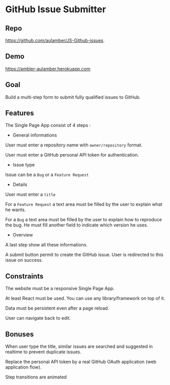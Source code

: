 # GitHub Issue Submitter

## Repo

https://github.com/aulamber/JS-Github-issues.

## Demo

https://ambler-aulamber.herokuapp.com

## Goal

Build a multi-step form to submit fully qualified issues to GitHub.

## Features

The Single Page App consist of 4 steps :

- General informations

User must enter a repository name with `owner/repository` format.

User must enter a GitHub personal API token for authentication.

- Issue type

Issue can be a `Bug` or a `Feature Request`

- Details

User must enter a `title`

For a `Feature Request` a text area must be filled by the user to explain what he wants.

For a `Bug` a text area must be filled by the user to explain how to reproduce the bug. He must fill another field to indicate which version he uses.

- Overview

A last step show all these informations.

A submit button permit to create the GitHub issue. User is redirected to this issue on success.

## Constraints

The website must be a responsive Single Page App.

At least React must be used. You can use any library/framework on top of it.

Data must be persistent even after a page reload.

User can navigate back to edit.

## Bonuses

When user type the title, similar issues are searched and suggested in realtime to prevent duplicate issues.

Replace the personal API token by a real GitHub OAuth application (web application flow).

Step transitions are animated
